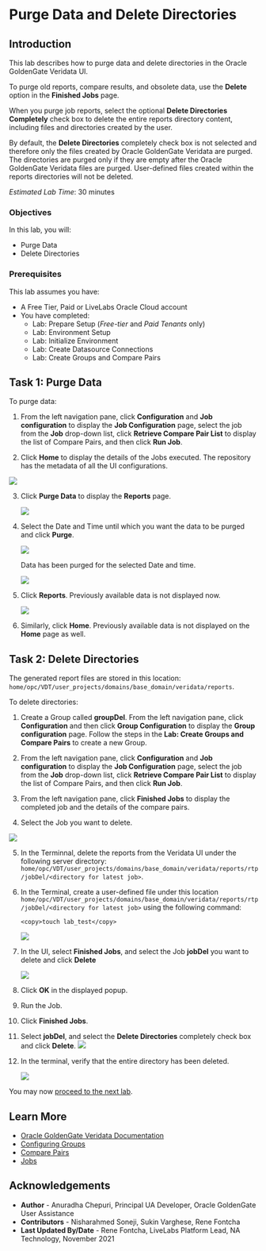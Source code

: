 # Purge Data and Delete Directories

## Introduction
This lab describes how to purge data and delete directories in the Oracle GoldenGate Veridata UI.

To purge old reports, compare results, and obsolete data, use the **Delete** option in the **Finished Jobs** page.

When you purge job reports, select the optional **Delete Directories Completely** check box to delete the entire reports directory content, including files and directories created by the user.

By default, the **Delete Directories** completely check box is not selected and therefore only the files created by Oracle GoldenGate Veridata are purged. The directories are purged only if they are empty after the Oracle GoldenGate Veridata files are purged. User-defined files created within the reports directories will not be deleted. 

*Estimated Lab Time*: 30 minutes

### Objectives
In this lab, you will:
* Purge Data
* Delete Directories

### Prerequisites
This lab assumes you have:
- A Free Tier, Paid or LiveLabs Oracle Cloud account
- You have completed:
    * Lab: Prepare Setup (*Free-tier* and *Paid Tenants* only)
    * Lab: Environment Setup
    * Lab: Initialize Environment
    * Lab: Create Datasource Connections
    * Lab: Create Groups and Compare Pairs

## Task 1: Purge Data
To purge data:

1. From the left navigation pane, click **Configuration** and **Job configuration** to display the **Job Configuration** page, select the job from the **Job** drop-down list, click **Retrieve Compare Pair List** to display the list of Compare Pairs, and then click **Run Job**.

2. Click **Home** to display the details of the Jobs executed. The repository has the metadata of all the UI configurations.

  ![](./images/1Purge.png " ")

3. Click **Purge Data** to display the **Reports** page.

    ![](./images/2Purge.png " ")

4. Select the Date and Time until which you want the data to be purged and click **Purge**.

    ![](./images/3Purge.png " ")

    Data has been purged for the selected Date and time.

    ![](./images/4Purge.png " ")

5. Click **Reports**. Previously available data is not displayed now.

    ![](./images/5Purge.png " ")

6. Similarly, click **Home**. Previously available data is not displayed on the **Home** page as well.

## Task 2: Delete Directories

The generated report files are stored in this location:
`home/opc/VDT/user_projects/domains/base_domain/veridata/reports`.

To delete directories:

1. Create a Group called **groupDel**. From the left navigation pane, click **Configuration** and then click **Group Configuration** to display the **Group configuration** page. Follow the steps in the **Lab: Create Groups and Compare Pairs** to create a new Group.

2. From the left navigation pane, click **Configuration** and **Job configuration** to display the **Job Configuration** page, select the job from the **Job** drop-down list, click **Retrieve Compare Pair List** to display the list of Compare Pairs, and then click **Run Job**.

3. From the left navigation pane, click **Finished Jobs** to display the completed job and the details of the compare pairs.

4. Select the Job you want to delete.

  ![](./images/1DeleteDir.png " ")

5. In the Terminnal, delete the reports from the Veridata UI under the following server directory: `home/opc/VDT/user_projects/domains/base_domain/veridata/reports/rtp/jobDel/<directory for latest job>`.

6. In the Terminal, create a user-defined file under this location `home/opc/VDT/user_projects/domains/base_domain/veridata/reports/rtp/jobDel/<directory for latest job>` using the following command:

    ```
    <copy>touch lab_test</copy>
    ```
    ![](./images/2DeleteDir-LabTestTouchCommand.png " ")

7. In the UI, select **Finished Jobs**, and select the Job **jobDel** you want to delete and click **Delete**

    ![](./images/3DeleteDir-SelectjobDel.png " ")

8. Click **OK** in the displayed popup.

9. Run the Job.
10. Click **Finished Jobs**.
11. Select **jobDel**, and select the **Delete Directories** completely check box and click **Delete**.
      ![](./images/4DeleteDir-ClickOK-Popup.png " ")

12. In the terminal, verify that the entire directory has been deleted.

      ![](./images/7DeletedDirectories_Terminal.png " ")

You may now [proceed to the next lab](#next).

## Learn More
* [Oracle GoldenGate Veridata Documentation](https://docs.oracle.com/en/middleware/goldengate/veridata/12.2.1.4/index.html)
* [Configuring Groups](https://docs.oracle.com/en/middleware/goldengate/veridata/12.2.1.4/gvdug/configure-workflow-objects.html#GUID-70B42ABB-EA8E-4ADF-8414-7EA1752CA7E6)
* [Compare Pairs](https://docs.oracle.com/en/middleware/goldengate/veridata/12.2.1.4/gvdug/configure-workflow-objects.html#GUID-055CE119-0307-4826-98C7-A51F53E28763)
* [Jobs](https://docs.oracle.com/en/middleware/goldengate/veridata/12.2.1.4/gvdug/working-jobs.html#GUID-EE434517-18EB-4827-A05F-D420D9E5B0DD)


## Acknowledgements
* **Author** - Anuradha Chepuri, Principal UA Developer, Oracle GoldenGate User Assistance
* **Contributors** -  Nisharahmed Soneji, Sukin Varghese, Rene Fontcha
* **Last Updated By/Date** - Rene Fontcha, LiveLabs Platform Lead, NA Technology, November 2021
